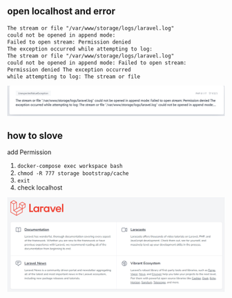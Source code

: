 ## open localhost and error


```
The stream or file "/var/www/storage/logs/laravel.log" 
could not be opened in append mode: 
Failed to open stream: Permission denied 
The exception occurred while attempting to log: 
The stream or file "/var/www/storage/logs/laravel.log" 
could not be opened in append mode: Failed to open stream: 
Permission denied The exception occurred 
while attempting to log: The stream or file
```
![](img/2023-04-03-14-01-57.png)

## how to slove
add Permission

1. ```docker-compose exec workspace bash```
2. ```chmod -R 777 storage bootstrap/cache```
3. ```exit```
4. check localhost
   
![](img/2023-04-03-14-05-43.png)